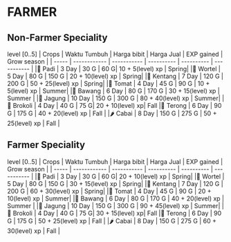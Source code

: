 # FARMER

## Non-Farmer Speciality

level [0..5]
| Crops | Waktu Tumbuh | Harga bibit | Harga Jual | EXP gained | Grow season |
| ----- | ------------ | ----------- | ---------- | ---------- | ----------- |
|🌾 Padi | 3 Day | 30 G | 60 G| 10 + 5(level) xp | Spring|
|🥕 Wortel | 5 Day | 80 G | 150 G | 20 + 10(level) xp | Spring|
|🥔 Kentang | 7 Day | 120 G | 200 G | 50 + 25(level) xp | Spring|
|🍅 Tomat | 4 Day | 45 G | 90 G | 10 + 5(level) xp | Summer|
|🧅 Bawang | 6 Day | 80 G | 170 G | 30 + 15(level) xp | Summer |
|🌽 Jagung | 10 Day | 150 G | 300 G | 80 + 40(level) xp | Summer|
|🥦 Brokoli | 4 Day | 40 G | 75 G| 20 + 10(level) xp| Fall
|🍆 Terong | 6 Day | 90 G | 175 G | 40 + 20(level) xp | Fall |
|🌶️ Cabai | 8 Day | 150 G | 275 G | 50 + 25(level) xp | Fall |

## Farmer Speciality

level [0..5]
| Crops | Waktu Tumbuh | Harga bibit | Harga Jual | EXP gained | Grow season |
| ----- | ------------ | ----------- | ---------- | ---------- | ----------- |
|🌾 Padi | 3 Day | 30 G | 60 G| 20 + 10(level) xp | Spring|
|🥕 Wortel | 5 Day | 80 G | 150 G | 30 + 15(level) xp | Spring|
|🥔 Kentang | 7 Day | 120 G | 200 G | 60 + 30(level) xp | Spring|
|🍅 Tomat | 4 Day | 45 G | 90 G | 20 + 10(level) xp | Summer|
|🧅 Bawang | 6 Day | 80 G | 170 G | 40 + 20(level) xp | Summer |
|🌽 Jagung | 10 Day | 150 G | 300 G | 90 + 45(level) xp | Summer|
|🥦 Brokoli | 4 Day | 40 G | 75 G| 30 + 15(level) xp| Fall
|🍆 Terong | 6 Day | 90 G | 175 G | 50 + 25(level) xp | Fall |
|🌶️ Cabai | 8 Day | 150 G | 275 G | 60 + 30(level) xp | Fall |
